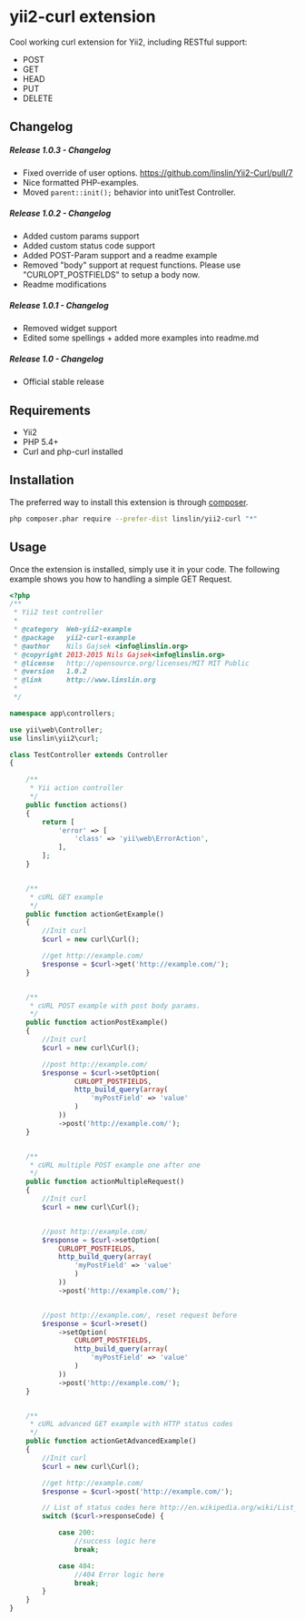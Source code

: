 yii2-curl extension
===================
Cool working curl extension for Yii2, including RESTful support:

 - POST
 - GET
 - HEAD
 - PUT
 - DELETE
 
Changelog
------------

##### Release 1.0.3 - Changelog
- Fixed override of user options. https://github.com/linslin/Yii2-Curl/pull/7 
- Nice formatted PHP-examples. 
- Moved `parent::init();` behavior into unitTest Controller.

##### Release 1.0.2 - Changelog

- Added custom params support
- Added custom status code support
- Added POST-Param support and a readme example
- Removed "body" support at request functions. Please use "CURLOPT_POSTFIELDS" to setup a body now.
- Readme modifications

##### Release 1.0.1 - Changelog

- Removed widget support
- Edited some spellings + added more examples into readme.md

##### Release 1.0 - Changelog

- Official stable release


Requirements
------------
- Yii2
- PHP 5.4+
- Curl and php-curl installed


Installation
------------

The preferred way to install this extension is through [composer](http://getcomposer.org/download/).

```bash
php composer.phar require --prefer-dist linslin/yii2-curl "*"
```


Usage
-----

Once the extension is installed, simply use it in your code. The following example shows you how to handling a simple GET Request. 

```php
<?php
/**
 * Yii2 test controller
 *
 * @category  Web-yii2-example
 * @package   yii2-curl-example
 * @author    Nils Gajsek <info@linslin.org>
 * @copyright 2013-2015 Nils Gajsek<info@linslin.org>
 * @license   http://opensource.org/licenses/MIT MIT Public
 * @version   1.0.2
 * @link      http://www.linslin.org
 *
 */

namespace app\controllers;

use yii\web\Controller;
use linslin\yii2\curl;

class TestController extends Controller
{

    /**
     * Yii action controller
     */
    public function actions()
    {
        return [
            'error' => [
                'class' => 'yii\web\ErrorAction',
            ],
        ];
    }


    /**
     * cURL GET example
     */
    public function actionGetExample()
    {
        //Init curl
        $curl = new curl\Curl();

        //get http://example.com/
        $response = $curl->get('http://example.com/');
    }


    /**
     * cURL POST example with post body params.
     */
    public function actionPostExample()
    {
        //Init curl
        $curl = new curl\Curl();

        //post http://example.com/
        $response = $curl->setOption(
                CURLOPT_POSTFIELDS, 
                http_build_query(array(
                    'myPostField' => 'value'
                )
            ))
            ->post('http://example.com/');
    }


    /**
     * cURL multiple POST example one after one
     */
    public function actionMultipleRequest()
    {
        //Init curl
        $curl = new curl\Curl();


        //post http://example.com/
        $response = $curl->setOption(
            CURLOPT_POSTFIELDS, 
            http_build_query(array(
                'myPostField' => 'value'
                )
            ))
            ->post('http://example.com/');


        //post http://example.com/, reset request before
        $response = $curl->reset()
            ->setOption(
                CURLOPT_POSTFIELDS, 
                http_build_query(array(
                    'myPostField' => 'value'
                )
            ))
            ->post('http://example.com/');
    }


    /**
     * cURL advanced GET example with HTTP status codes
     */
    public function actionGetAdvancedExample()
    {
        //Init curl
        $curl = new curl\Curl();

        //get http://example.com/
        $response = $curl->post('http://example.com/');

        // List of status codes here http://en.wikipedia.org/wiki/List_of_HTTP_status_codes
        switch ($curl->responseCode) {

            case 200:
                //success logic here
                break;

            case 404:
                //404 Error logic here
                break;
        }
    }
}
```

